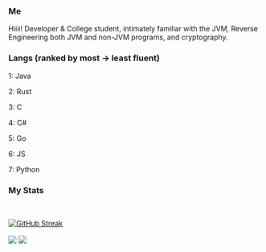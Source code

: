 ### Me

Hiiii!
Developer & College student, intimately familiar with the JVM, Reverse Engineering both JVM and non-JVM programs, and cryptography.

### Langs (ranked by most -> least fluent)
1: Java

2: Rust

3: C

4: C#

5: Go

6: JS

7: Python

### My Stats

<div id="badges">
  <br />
  <img src="https://komarev.com/ghpvc/?username=antonkomarev&style=flat-square&color=blue" alt=""/>
</div>

[![GitHub Streak](http://github-readme-streak-stats.herokuapp.com?user=Spinyfish&theme=bear&background=000000)](https://git.io/streak-stats)


<img align="center" src="https://github-readme-stats.vercel.app/api/top-langs/?username=Idiofyis&count_private=true&theme=bear&langs_count=7" /> 

<img align="center" src="https://github-readme-stats.vercel.app/api?username=Idiofyis&count_private=true&theme=bear" />  
